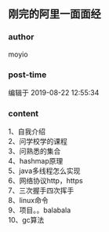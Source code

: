 ## 刚完的阿里一面面经
### author 
moyio
### post-time 

编辑于  2019-08-22 12:55:34
### content 
<div class="post-topic-des nc-post-content">
 <div>
  1、自我介绍
 </div>
 <div>
  2、问学校学的课程
 </div>
 <div>
  3、问熟悉的集合
 </div>
 <div>
  4、hashmap原理
 </div>
 <div>
  5、java多线程怎么实现
 </div>
 <div>
  6、网络协议http，https
 </div>
 <div>
  7、三次握手四次挥手
 </div>
 <div>
  8、linux命令
 </div>
 <div>
  9、项目。。balabala
 </div>
 <div>
  10、gc算法
 </div>
</div>
